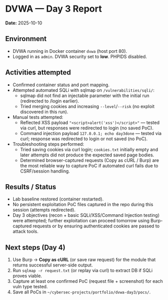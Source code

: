 # DVWA — Day 3 Report
**Date:** 2025-10-10

## Environment
- DVWA running in Docker container `dvwa` (host port 80).
- Logged in as `admin`. DVWA security set to **low**. PHPIDS disabled.

## Activities attempted
- Confirmed container status and port mapping.
- Attempted automated SQLi with sqlmap on `/vulnerabilities/sqli/`:
  - sqlmap did not find an injectable parameter with the initial run (redirected to /login earlier).
  - Tried merging cookies and increasing `--level`/`--risk` (no exploit discovered in this run).
- Manual tests attempted:
  - Reflected XSS payload `"<script>alert('xss')</script>"` — tested via curl, but responses were redirected to login (no saved PoC).
  - Command injection payload `127.0.0.1; echo day3done` — tested via curl; response was redirected to login or not saved (no PoC).
- Troubleshooting steps performed:
  - Tried saving cookies via curl login; `cookies.txt` initially empty and later attempts did not produce the expected saved page bodies.
  - Determined browser-captured requests (Copy as cURL / Burp) are the most reliable way to capture PoC if automated curl fails due to CSRF/session handling.

## Results / Status
- Lab baseline restored (container restarted).
- No persistent exploitation PoC files captured in the repo during this session (attempts redirected).
- Day 3 objectives (recon + basic SQLi/XSS/Command Injection testing) were attempted; further exploitation can proceed tomorrow using Burp-captured requests or by ensuring authenticated cookies are passed to attack tools.

## Next steps (Day 4)
1. Use Burp -> **Copy as cURL** (or save raw request) for the module that returns successful server-side output.  
2. Run `sqlmap -r request.txt` (or replay via curl) to extract DB if SQLi proves viable.  
3. Capture at least one confirmed PoC (request file + screenshot) for each vuln type tested.  
4. Save all PoCs in `~/cybersec-projects/portfolio/dvwa-day3/pocs/`.

